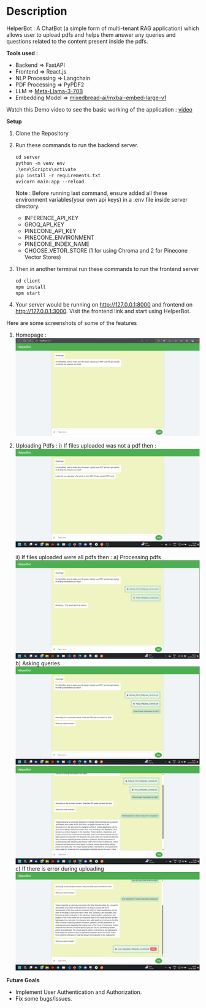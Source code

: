 # Description
HelperBot : A ChatBot (a simple form of multi-tenant RAG application) which allows user to upload pdfs and helps them answer any queries and questions related to the content present inside the pdfs.

**Tools used :**
- Backend => FastAPI
- Frontend => React.js
- NLP Processing => Langchain
- PDF Processing => PyPDF2
- LLM => [Meta-Llama-3-70B](https://huggingface.co/meta-llama/Meta-Llama-3-70B)
- Embedding Model => [mixedbread-ai/mxbai-embed-large-v1](https://huggingface.co/mixedbread-ai/mxbai-embed-large-v1)


Watch this Demo video to see the basic working of the application :
[video](https://drive.google.com/file/d/18GvjMQWgqLshPNFEddBZfNOTk7EghfOL/view?usp=sharing)

**Setup**
1)  Clone the Repository

2) Run these commands to run the backend server.
    ```console
    cd server
    python -m venv env
    .\env\Scripts\activate
    pip install -r requirements.txt
    uvicorn main:app --reload
    ```
    Note : Before running last command, ensure added all these environment variables(your own api keys) in a .env file inside server directory.
    - INFERENCE_API_KEY
    - GROQ_API_KEY
    - PINECONE_API_KEY
    - PINECONE_ENVIRONMENT
    - PINECONE_INDEX_NAME
    - CHOOSE_VETOR_STORE (1 for using Chroma and 2 for Pinecone Vector Stores)

3) Then in another terminal run these commands to run the frontend server
    ```console
    cd client
    npm install
    npm start
    ```
4) Your server would be running on http://127.0.0.1:8000 and frontend on http://127.0.0.1:3000. Visit the frontend link and start using HelperBot.



Here are some screenshots of some of the features

1) Homepage :
    ![Homepage](screenshots/Homepage.png)

2) Uploading Pdfs : 
    i) If files uploaded was not a pdf then : 
    ![Not pdf](<screenshots/Not pdf.png>)

    ii) If files uploaded were all pdfs then : 
        a) Processing pdfs
        ![alt text](<screenshots/pdf processing.png>)
        b) Asking queries 
        ![alt text](<screenshots/Simple question.png>)
        ![alt text](<screenshots/Descriptive question.png>)
        c) If there is error during uploading
        ![alt text](screenshots/Retry.png)


**Future Goals**
- Implement User Authentication and Authorization.
- Fix some bugs/issues.
